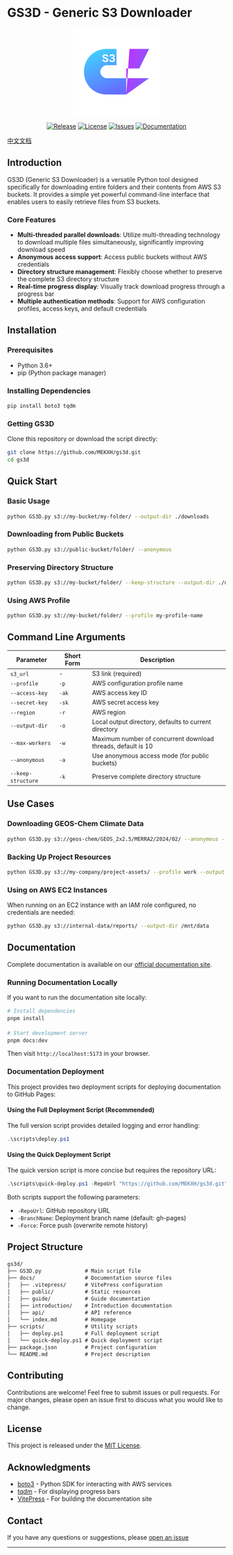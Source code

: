 # GS3D - Generic S3 Downloader

<p align="center">
  <img src="./docs/public/logo.svg" alt="GS3D Logo" width="200"/>
</p>

<p align="center">
  <a href="https://github.com/MEKXH/gs3d/releases"><img src="https://img.shields.io/github/v/release/MEKXH/gs3d" alt="Release"></a>
  <a href="https://github.com/MEKXH/gs3d/blob/main/LICENSE"><img src="https://img.shields.io/github/license/MEKXH/gs3d" alt="License"></a>
  <a href="https://github.com/MEKXH/gs3d/issues"><img src="https://img.shields.io/github/issues/MEKXH/gs3d" alt="Issues"></a>
  <a href="https://mekxh.github.io/gs3d/"><img src="https://img.shields.io/badge/docs-online-blue" alt="Documentation"></a>
</p>

[中文文档](README_zh.md)

## Introduction

GS3D (Generic S3 Downloader) is a versatile Python tool designed specifically for downloading entire folders and their contents from AWS S3 buckets. It provides a simple yet powerful command-line interface that enables users to easily retrieve files from S3 buckets.

### Core Features

- **Multi-threaded parallel downloads**: Utilize multi-threading technology to download multiple files simultaneously, significantly improving download speed
- **Anonymous access support**: Access public buckets without AWS credentials
- **Directory structure management**: Flexibly choose whether to preserve the complete S3 directory structure
- **Real-time progress display**: Visually track download progress through a progress bar
- **Multiple authentication methods**: Support for AWS configuration profiles, access keys, and default credentials

## Installation

### Prerequisites

- Python 3.6+
- pip (Python package manager)

### Installing Dependencies

```bash
pip install boto3 tqdm
```

### Getting GS3D

Clone this repository or download the script directly:

```bash
git clone https://github.com/MEKXH/gs3d.git
cd gs3d
```

## Quick Start

### Basic Usage

```bash
python GS3D.py s3://my-bucket/my-folder/ --output-dir ./downloads
```

### Downloading from Public Buckets

```bash
python GS3D.py s3://public-bucket/folder/ --anonymous
```

### Preserving Directory Structure

```bash
python GS3D.py s3://my-bucket/folder/ --keep-structure --output-dir ./downloads
```

### Using AWS Profile

```bash
python GS3D.py s3://my-bucket/folder/ --profile my-profile-name
```

## Command Line Arguments

| Parameter | Short Form | Description |
|-----------|------------|-------------|
| `s3_url` | - | S3 link (required) |
| `--profile` | `-p` | AWS configuration profile name |
| `--access-key` | `-ak` | AWS access key ID |
| `--secret-key` | `-sk` | AWS secret access key |
| `--region` | `-r` | AWS region |
| `--output-dir` | `-o` | Local output directory, defaults to current directory |
| `--max-workers` | `-w` | Maximum number of concurrent download threads, default is 10 |
| `--anonymous` | `-a` | Use anonymous access mode (for public buckets) |
| `--keep-structure` | `-k` | Preserve complete directory structure |

## Use Cases

### Downloading GEOS-Chem Climate Data

```bash
python GS3D.py s3://geos-chem/GEOS_2x2.5/MERRA2/2024/02/ --anonymous --region us-east-1 --output-dir ./climate-data
```

### Backing Up Project Resources

```bash
python GS3D.py s3://my-company/project-assets/ --profile work --output-dir ./backup --keep-structure
```

### Using on AWS EC2 Instances

When running on an EC2 instance with an IAM role configured, no credentials are needed:

```bash
python GS3D.py s3://internal-data/reports/ --output-dir /mnt/data
```

## Documentation

Complete documentation is available on our [official documentation site](https://mekxh.github.io/gs3d/).

### Running Documentation Locally

If you want to run the documentation site locally:

```bash
# Install dependencies
pnpm install

# Start development server
pnpm docs:dev
```

Then visit `http://localhost:5173` in your browser.

### Documentation Deployment

This project provides two deployment scripts for deploying documentation to GitHub Pages:

#### Using the Full Deployment Script (Recommended)

The full version script provides detailed logging and error handling:

```powershell
.\scripts\deploy.ps1
```

#### Using the Quick Deployment Script

The quick version script is more concise but requires the repository URL:

```powershell
.\scripts\quick-deploy.ps1 -RepoUrl "https://github.com/MEKXH/gs3d.git"
```

Both scripts support the following parameters:
- `-RepoUrl`: GitHub repository URL
- `-BranchName`: Deployment branch name (default: gh-pages)
- `-Force`: Force push (overwrite remote history)

## Project Structure

```
gs3d/
├── GS3D.py              # Main script file
├── docs/                # Documentation source files
│   ├── .vitepress/      # VitePress configuration
│   ├── public/          # Static resources
│   ├── guide/           # Guide documentation
│   ├── introduction/    # Introduction documentation
│   ├── api/             # API reference
│   └── index.md         # Homepage
├── scripts/             # Utility scripts
│   ├── deploy.ps1       # Full deployment script
│   └── quick-deploy.ps1 # Quick deployment script
├── package.json         # Project configuration
└── README.md            # Project description
```

## Contributing

Contributions are welcome! Feel free to submit issues or pull requests. For major changes, please open an issue first to discuss what you would like to change.

## License

This project is released under the [MIT License](LICENSE).

## Acknowledgments

- [boto3](https://github.com/boto/boto3) - Python SDK for interacting with AWS services
- [tqdm](https://github.com/tqdm/tqdm) - For displaying progress bars
- [VitePress](https://vitepress.dev/) - For building the documentation site

## Contact

If you have any questions or suggestions, please [open an issue](https://github.com/MEKXH/gs3d/issues)

---
